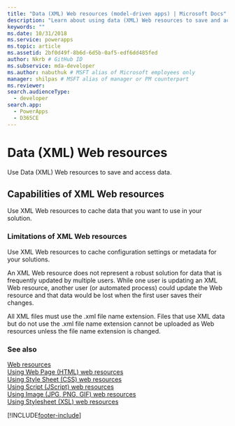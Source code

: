 ```yaml
---
title: "Data (XML) Web resources (model-driven apps) | Microsoft Docs" # Intent and product brand in a unique string of 43-59 chars including spaces"
description: "Learn about using data (XML) Web resources to save and access data." # 115-145 characters including spaces. This abstract displays in the search result."
keywords: ""
ms.date: 10/31/2018
ms.service: powerapps
ms.topic: article
ms.assetid: 2bf0d49f-8b6d-6d5b-0af5-edf6dd485fed
author: Nkrb # GitHub ID
ms.subservice: mda-developer
ms.author: nabuthuk # MSFT alias of Microsoft employees only
manager: shilpas # MSFT alias of manager or PM counterpart
ms.reviewer: 
search.audienceType: 
  - developer
search.app: 
  - PowerApps
  - D365CE
---
```


# Data (XML) Web resources

<!-- https://docs.microsoft.com/dynamics365/customer-engagement/developer/data-xml-web-resources -->

Use Data (XML) Web resources to save and access data.  
  
## Capabilities of XML Web resources  
 Use XML Web resources to cache data that you want to use in your solution.  
  
### Limitations of XML Web resources  
 Use XML Web resources to cache configuration settings or metadata for your solutions.  
  
 An XML Web resource does not represent a robust solution for data that is frequently updated by multiple users. While one user is updating an XML Web resource, another user (or automated process) could update the Web resource and that data would be lost when the first user saves their changes.  
  
 All XML files must use the .xml file name extension. Files that use XML data but do not use the .xml file name extension cannot be uploaded as Web resources unless the file name extension is changed.  
  
### See also  
 [Web resources](web-resources.md)   
 [Using Web Page (HTML) web resources](webpage-html-web-resources.md)   
 [Using Style Sheet (CSS) web resources](css-web-resources.md)   
 [Using Script (JScript) web resources](script-jscript-web-resources.md)   
 [Using Image (JPG, PNG, GIF) web resources](image-web-resources.md)   
 [Using Stylesheet (XSL) web resources](stylesheet-xsl-web-resources.md) 

[!INCLUDE[footer-include](../../includes/footer-banner.md)]